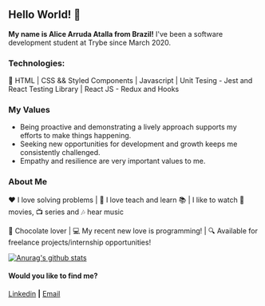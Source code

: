 ## Hello World! 👋

**My name is Alice Arruda Atalla from Brazil!**
I've been a software development student at Trybe since March 2020.

### Technologies:

:large_orange_diamond: HTML  |  CSS && Styled Components | Javascript | Unit Tesing - Jest and React Testing Library | React JS - Redux and Hooks

### My Values

* Being proactive and demonstrating a lively approach supports my efforts to make things happening.
* Seeking new opportunities for development and growth keeps me consistently challenged.
* Empathy and resilience are very important values to me.

### About Me

:heart: I love solving problems | :rocket: I love teach and learn :books: | I like to watch :movie_camera: movies, :tv: series and :notes: hear music

:chocolate_bar: Chocolate lover | :computer: My recent new love is programming! | :mag: Available for freelance projects/internship opportunities!

[![Anurag's github stats](https://github-readme-stats.vercel.app/api?username=aliceaatalla&count_private=true&show_icons=true&theme=nord)](https://github.com/anuraghazra/github-readme-stats)

#### Would you like to find me?

[Linkedin][linkedin] **|**
[Email][email]

[linkedin]: https://www.linkedin.com/in/aliceatalla/?locale=en_US
[email]: aliceatalla36@gmail.com
